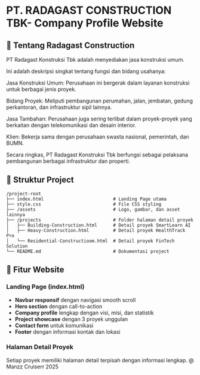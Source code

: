 # PT. RADAGAST CONSTRUCTION TBK- Company Profile Website

## 🚀 Tentang Radagast Construction

PT Radagast Konstruksi Tbk adalah menyediakan jasa konstruksi umum.

Ini adalah deskripsi singkat tentang fungsi dan bidang usahanya:

Jasa Konstruksi Umum: Perusahaan ini bergerak dalam layanan konstruksi untuk berbagai jenis proyek.

Bidang Proyek: Meliputi pembangunan perumahan, jalan, jembatan, gedung perkantoran, dan infrastruktur sipil lainnya.

Jasa Tambahan: Perusahaan juga sering terlibat dalam proyek-proyek yang berkaitan dengan telekomunikasi dan desain interior.

Klien: Bekerja sama dengan perusahaan swasta nasional, pemerintah, dan BUMN.

Secara ringkas, PT Radagast Konstruksi Tbk berfungsi sebagai pelaksana pembangunan berbagai infrastruktur dan properti.

## 📁 Struktur Project

```
/project-root
├── index.html                          # Landing Page utama
├── style.css                           # File CSS styling
├── /assets                             # Logo, gambar, dan asset lainnya
├── /projects                           # Folder halaman detail proyek
│   ├── Building-Construction.html      # Detail proyek SmartLearn AI
│   ├── Heavy-Construction.html         # Detail proyek HealthTrack Pro
│   └── Residential-Constructioom.html  # Detail proyek FinTech Solution
└── README.md                           # Dokumentasi project
```

## 🎯 Fitur Website

### Landing Page (index.html)
- **Navbar responsif** dengan navigasi smooth scroll
- **Hero section** dengan call-to-action
- **Company profile** lengkap dengan visi, misi, dan statistik
- **Project showcase** dengan 3 proyek unggulan
- **Contact form** untuk komunikasi
- **Footer** dengan informasi kontak dan lokasi

### Halaman Detail Proyek
Setiap proyek memiliki halaman detail terpisah dengan informasi lengkap.
@ Manzz Cruiserr 2025